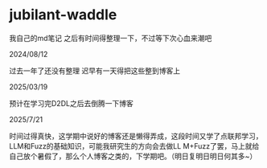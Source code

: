 # jubilant-waddle

我自己的md笔记
之后有时间得整理一下，不过等下次心血来潮吧

2024/08/12

过去一年了还没有整理
迟早有一天得把这些整到博客上

2025/03/19

预计在学习完D2DL之后去倒腾一下博客

2025/7/21

时间过得真快，这学期中说好的博客还是懒得弄成，这段时间又学了点联邦学习，LLM和Fuzz的基础知识，可能我研究生的方向会去做LL M+Fuzz了罢，马上就给自己放个暑假了，那么个人博客之类的，下学期吧。（明日复明日明日何其多~）
